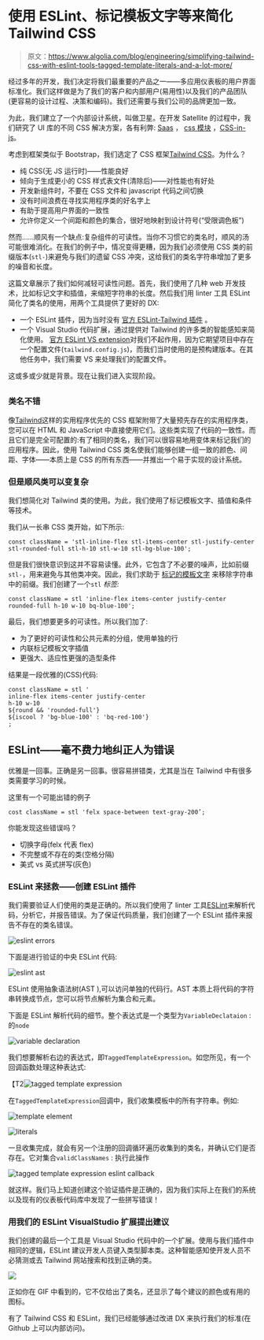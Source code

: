 # 使用 ESLint、标记模板文字等来简化 Tailwind CSS

> 原文：<https://www.algolia.com/blog/engineering/simplifying-tailwind-css-with-eslint-tools-tagged-template-literals-and-a-lot-more/>

经过多年的开发，我们决定将我们最重要的产品之一——多应用仪表板的用户界面标准化。我们这样做是为了我们的客户和内部用户(易用性)以及我们的产品团队(更容易的设计过程、决策和编码)。我们还需要与我们公司的品牌更加一致。

为此，我们建立了一个内部设计系统，叫做卫星。在开发 Satellite 的过程中，我们研究了 UI 库的不同 CSS 解决方案，各有利弊: [Saas](https://sass-lang.com/) ， [css 模块](https://github.com/css-modules/css-modules) ，[CSS-in-js](https://cssinjs.org/?v=v10.9.0)。

考虑到框架类似于 Bootstrap，我们选定了 CSS 框架[Tailwind CSS](https://tailwindcss.com/)。为什么？

*   纯 CSS(无 JS 运行时)——性能良好
*   倾向于生成更小的 CSS 样式表文件(清除后)——对性能也有好处
*   开发新组件时，不要在 CSS 文件和 javascript 代码之间切换
*   没有时间浪费在寻找实用程序类的好名字上
*   有助于提高用户界面的一致性
*   允许你定义一个间距和颜色的集合，很好地映射到设计符号(“受限调色板”)

然而……顺风有一个缺点:复杂组件的可读性。当你不习惯它的类名时，顺风的汤可能很难消化。在我们的例子中，情况变得更糟，因为我们必须使用 CSS 类的前缀版本(`stl-`)来避免与我们的遗留 CSS 冲突，这给我们的类名字符串增加了更多的噪音和长度。

这篇文章展示了我们如何减轻可读性问题。首先，我们使用了几种 web 开发技术，比如标记文字和插值，来缩短字符串的长度。然后我们用 linter 工具 ESLint 简化了类名的使用，用两个工具提供了更好的 DX:

*   一个 ESLint 插件，因为当时没有 [官方 ESLint-Tailwind 插件](https://www.npmjs.com/package/eslint-plugin-tailwindcss) 。
*   一个 Visual Studio 代码扩展，通过提供对 Tailwind 的许多类的智能感知来简化使用。 [官方 ESLint VS extension](https://marketplace.visualstudio.com/items?itemName=bradlc.vscode-tailwindcss)对我们不起作用，因为它期望项目中存在一个配置文件(`tailwind.config.js`)，而我们当时使用的是预构建版本。在其他任务中，我们需要 VS 来处理我们的配置文件。

这或多或少就是背景。现在让我们进入实现阶段。

## [](#tailwind-%e2%80%93-classnames-are-good-but-can-get-complex)

### [](#classnames-are-good)类名不错

像[Tailwind](https://tailwindcss.com/)这样的实用程序优先的 CSS 框架附带了大量预先存在的实用程序类，您可以在 HTML 和 JavaScript 中直接使用它们。这些类实现了代码的一致性。而且它们是完全可配置的:有了相同的类名，我们可以很容易地用变体来标记我们的应用程序。因此，使用 Tailwind CSS 类名使我们能够创建一组一致的颜色、间距、字体——本质上是 CSS 的所有东西——并推出一个易于实现的设计系统。

### [](#but-tailwind-classes-can-get-complex)但是顺风类可以变复杂

我们想简化对 Tailwind 类的使用。为此，我们使用了标记模板文字、插值和条件等技术。

我们从一长串 CSS 类开始，如下所示:

```
const className = 'stl-inline-flex stl-items-center stl-justify-center stl-rounded-full stl-h-10 stl-w-10 stl-bg-blue-100';

```

但是我们很快意识到这并不容易读懂。此外，它包含了不必要的噪声，比如前缀`stl-`，用来避免与其他类冲突。因此，我们求助于 [标记的模板文字](https://www.freecodecamp.org/news/a-quick-introduction-to-tagged-template-literals-2a07fd54bc1d/) 来移除字符串中的前缀。我们创建了一个`stl` *标签:*

```
const className = stl 'inline-flex items-center justify-center rounded-full h-10 w-10 bq-blue-100';

```

最后，我们想要更多的可读性。所以我们加了:

*   为了更好的可读性和公共元素的分组，使用单独的行
*   内联标记模板文字插值
*   更强大、适应性更强的造型条件

结果是一段优雅的(CSS)代码:

```
const className = stl '
inline-flex items-center justify-center
h-10 w-10
${round && 'rounded-full'}
${iscool ? 'bg-blue-100' : 'bq-red-100'}
;

```

## [](#eslint-%e2%80%93-effortlessly-correcting-human-error)ESLint——毫不费力地纠正人为错误

优雅是一回事。正确是另一回事。很容易拼错类，尤其是当在 Tailwind 中有很多类需要学习的时候。

这里有一个可能出错的例子

```
cost className = stl 'felx space-between text-gray-200’;

```

你能发现这些错误吗？

*   切换字母(felx 代表 flex)
*   不完整或不存在的类(空格分隔)
*   美式 vs 英式拼写(灰色)

### [](#eslint-to-the-rescue-%e2%80%93-creating-an-eslint-plugin)ESLint 来拯救——创建 ESLint 插件

我们需要验证人们使用的类是正确的。所以我们使用了 linter 工具[ESLint](https://eslint.org/)来解析代码，分析它，并报告错误。为了保证代码质量，我们创建了一个 ESLint 插件来报告不存在的类名错误。

![eslint errors](img/36896bf5d0140589601c39da92652e2c.png)

下面是进行验证的中央 ESLint 代码:

![eslint ast ](img/75665316f5c3b3889be54661cf1fda3d.png)

ESLint 使用抽象语法树(AST ),可以访问单独的代码行。AST 本质上将代码的字符串转换成节点，您可以将节点解析为集合和元素。

下面是 ESLint 解析代码的细节。整个表达式是一个类型为`VariableDeclataion` : 的`node`

![variable declaration](img/58ad61ac947558182432b014425d8eee.png)

我们想要解析右边的表达式，即`TaggedTemplateExpression`。如您所见，有一个回调函数处理这种表达式:

【T2![tagged template expression](img/7d8428912b44822f12e0e17ac8f52639.png)

在`TaggedTemplateExpression`回调中，我们收集模板中的所有字符串。例如:

![template element](img/99262af763b3927970b6fafdf05ba7e3.png)

![literals](img/48f8c2fcb4ee62478903adfee4d5823f.png)

一旦收集完成，就会有另一个注册的回调循环遍历收集到的类名，并确认它们是否存在。它对集合`validClassNames` : 执行此操作

![tagged template expression eslint callback](img/404d0d78db22bf95ee450b648ea15a5e.png)

就这样。我们马上知道创建这个验证插件是正确的，因为我们实际上在我们的系统以及现有的仪表板代码库中发现了一些拼写错误！

### [](#proposing-suggestions-with-our-eslint-visualstudio-extension)用我们的 ESLint VisualStudio 扩展提出建议

我们创建的最后一个工具是 Visual Studio 代码中的一个扩展。使用与我们插件中相同的逻辑，ESLint 建议开发人员键入类型脚本类。这种智能感知使开发人员不必猜测或去 Tailwind 网站搜索和找到正确的类。

![](img/cde2ad20585bb0d433b897fefa87a63d.png)

正如你在 GIF 中看到的，它不仅给出了类名，还显示了每个建议的颜色或有用的图标。

有了 Tailwind CSS 和 ESLint，我们已经能够通过改进 DX 来执行我们的标准(在 Github 上可以内部访问)。
